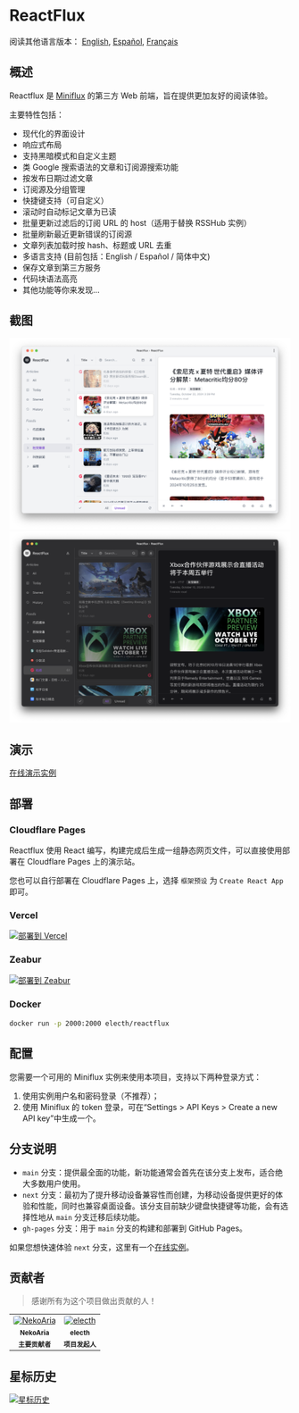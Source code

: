 # ReactFlux

阅读其他语言版本： [English](README.md), [Español](README.es-ES.md), [Français](README.fr-FR.md)

## 概述

Reactflux 是 [Miniflux](https://github.com/miniflux/v2) 的第三方 Web 前端，旨在提供更加友好的阅读体验。

主要特性包括：

- 现代化的界面设计
- 响应式布局
- 支持黑暗模式和自定义主题
- 类 Google 搜索语法的文章和订阅源搜索功能
- 按发布日期过滤文章
- 订阅源及分组管理
- 快捷键支持（可自定义）
- 滚动时自动标记文章为已读
- 批量更新过滤后的订阅 URL 的 host（适用于替换 RSSHub 实例）
- 批量刷新最近更新错误的订阅源
- 文章列表加载时按 hash、标题或 URL 去重
- 多语言支持 (目前包括：English / Español / 简体中文)
- 保存文章到第三方服务
- 代码块语法高亮
- 其他功能等你来发现...

## 截图

![浅色模式](images/light.png)
![深色模式](images/dark.png)

## 演示

[在线演示实例](https://reactflux.pages.dev/login)

## 部署

### Cloudflare Pages

Reactflux 使用 React 编写，构建完成后生成一组静态网页文件，可以直接使用部署在 Cloudflare Pages 上的演示站。

您也可以自行部署在 Cloudflare Pages 上，选择 ` 框架预设 ` 为 `Create React App` 即可。

### Vercel

[![部署到 Vercel](https://vercel.com/button)](https://vercel.com/import/project?template=https://github.com/electh/ReactFlux)

### Zeabur

[![部署到 Zeabur](https://zeabur.com/button.svg)](https://zeabur.com/templates/OKXO3W)

### Docker

```bash
docker run -p 2000:2000 electh/reactflux
```

## 配置

您需要一个可用的 Miniflux 实例来使用本项目，支持以下两种登录方式：

1. 使用实例用户名和密码登录（不推荐）；
2. 使用 Miniflux 的 token 登录，可在“Settings > API Keys > Create a new API key”中生成一个。

## 分支说明

- `main` 分支：提供最全面的功能，新功能通常会首先在该分支上发布，适合绝大多数用户使用。
- `next` 分支：最初为了提升移动设备兼容性而创建，为移动设备提供更好的体验和性能，同时也兼容桌面设备。该分支目前缺少键盘快捷键等功能，会有选择性地从 `main` 分支迁移后续功能。
- `gh-pages` 分支：用于 `main` 分支的构建和部署到 GitHub Pages。

如果您想快速体验 `next` 分支，这里有一个[在线实例](https://arcoflux.pages.dev/login)。

## 贡献者

> 感谢所有为这个项目做出贡献的人！

<table>
<tr>
    <td align="center">
        <a href="https://github.com/NekoAria">
            <img src="https://avatars.githubusercontent.com/u/23137034?v=4" width="90" alt="NekoAria" style="border-radius: 4px"/>
        </a>
        <br />
        <sub><b>NekoAria</b></sub>
        <br />
        <sub><b> 主要贡献者 </b></sub>
    </td>
    <td align="center">
        <a href="https://github.com/electh">
            <img src="https://avatars.githubusercontent.com/u/83588235?v=4" width="90" alt="electh" style="border-radius: 4px"/>
        </a>
        <br />
        <sub><b>electh</b></sub>
        <br />
        <sub><b> 项目发起人 </b></sub>
    </td>
</tr>
</table>

## 星标历史

[![星标历史](https://starchart.cc/electh/ReactFlux.svg)](https://starchart.cc/electh/ReactFlux)

